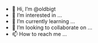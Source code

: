 - 👋 Hi, I’m @oldbigt
- 👀 I’m interested in ...
- 🌱 I’m currently learning ...
- 💞️ I’m looking to collaborate on ...
- 📫 How to reach me ...

<!---
oldbigt/oldbigt is a ✨ special ✨ repository because its `README.md` (this file) appears on your GitHub profile.
You can click the Preview link to take a look at your changes.
--->
